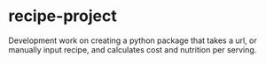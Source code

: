 # recipe-project
Development work on creating a python package that takes a url, or manually input recipe, and calculates cost and nutrition per serving.
